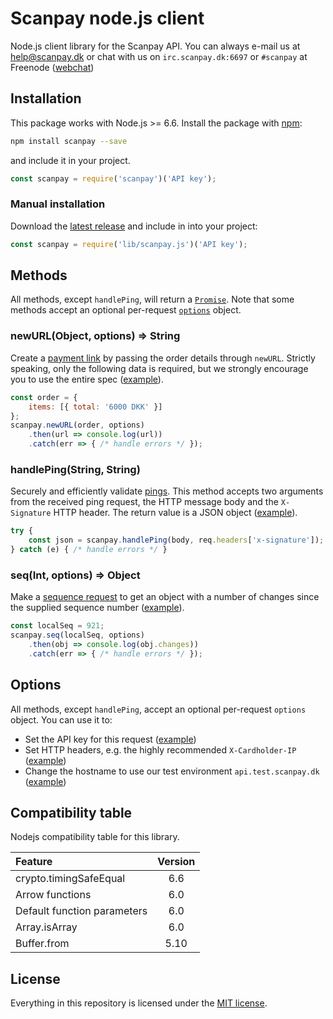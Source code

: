# Scanpay node.js client

Node.js client library for the Scanpay API. You can always e-mail us at [help@scanpay.dk](mailto:help@scanpay.dk) or chat with us on `irc.scanpay.dk:6697` or `#scanpay` at Freenode ([webchat](https://webchat.freenode.net?randomnick=1&channels=scanpay&prompt=1))

## Installation

This package works with Node.js >= 6.6. Install the package with [npm](https://www.npmjs.com/package/scanpay):

```bash
npm install scanpay --save
```
and include it in your project.

```js
const scanpay = require('scanpay')('API key');
```

### Manual installation

Download the [latest release](https://github.com/scanpaydk/node-scanpay/releases) and include in into your project:

```js
const scanpay = require('lib/scanpay.js')('API key');
```

## Methods

All methods, except `handlePing`, will return a [`Promise`](https://developer.mozilla.org/en-US/docs/Web/JavaScript/Reference/Global_Objects/Promise). Note that some methods accept an optional per-request [`options`](#options) object.

### newURL(Object, options) => String

Create a [payment link](https://docs.scanpay.dk/payment-link#request-fields) by passing the order details through `newURL`. Strictly speaking, only the following data is required, but we strongly encourage you to use the entire spec ([example](tests/newURL.js)).

```js
const order = {
    items: [{ total: '6000 DKK' }]
};
scanpay.newURL(order, options)
    .then(url => console.log(url))
    .catch(err => { /* handle errors */ });
```

### handlePing(String, String)

Securely and efficiently validate [pings](https://docs.scanpay.dk/synchronization). This method accepts two arguments from the received ping request, the HTTP message body and the `X-Signature` HTTP header. The return value is a JSON object ([example](tests/handlePing.js)).

```js
try {
    const json = scanpay.handlePing(body, req.headers['x-signature']);
} catch (e) { /* handle errors */ }
```

### seq(Int, options) => Object

Make a [sequence request](https://docs.scanpay.dk/synchronization#seq-request) to get an object with a number of changes since the supplied sequence number ([example](tests/seq.js)).

```js
const localSeq = 921;
scanpay.seq(localSeq, options)
    .then(obj => console.log(obj.changes))
    .catch(err => { /* handle errors */ });
```

## Options

All methods, except `handlePing`, accept an optional per-request `options` object. You can use it to:

* Set the API key for this request ([example](tests/newURL.js#L8))
* Set HTTP headers, e.g. the highly recommended `X-Cardholder-IP` ([example](tests/newURL.js#L11))
* Change the hostname to use our test environment `api.test.scanpay.dk` ([example](tests/newURL.js#L9))

## Compatibility table

Nodejs compatibility table for this library.

| Feature                           | Version |
| :-------------------------------- | :-----: |
| crypto.timingSafeEqual            | 6.6     |
| Arrow functions                   | 6.0     |
| Default function parameters       | 6.0     |
| Array.isArray                     | 6.0     |
| Buffer.from                       | 5.10    |


## License

Everything in this repository is licensed under the [MIT license](LICENSE).
